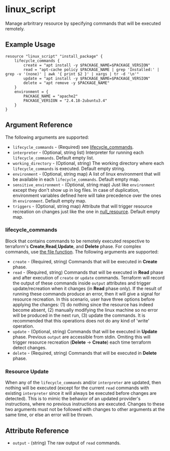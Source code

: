 # linux_script

Manage arbritrary resource by specifying commands that will be executed remotely.

## Example Usage

```hcl
resource "linux_script" "install_package" {
    lifecycle_commands {
        create = "apt install -y $PACKAGE_NAME=$PACKAGE_VERSION"
        read = "apt-cache policy $PACKAGE_NAME | grep 'Installed:' | grep -v '(none)' | awk '{ print $2 }' | xargs | tr -d '\n'"
        update = "apt install -y $PACKAGE_NAME=$PACKAGE_VERSION"
        delete = "apt remove -y $PACKAGE_NAME"
    }
    environment = {
        PACKAGE_NAME = "apache2"
        PACKAGE_VERSION = "2.4.18-2ubuntu3.4"
    }
}
```

## Argument Reference

The following arguments are supported:

- `lifecycle_commands` - (Required) see [lifecycle_commands](#lifecycle_commands).
- `interpreter` - (Optional, string list) Interpreter for running each `lifecycle_commands`. Default empty list.
- `working_directory` - (Optional, string) The working directory where each `lifecycle_commands` is executed. Default empty string.
- `environment` - (Optional, string map) A list of linux environment that will be available in each `lifecycle_commands`. Default empty map.
- `sensitive_environment` - (Optional, string map) Just like `environment` except they don't show up in log files. In case of duplication,  environment variables defined here will take precedence over the ones in `environment`. Default empty map.
- `triggers` - (Optional, string map) Attribute that will trigger resource recreation on changes just like the one in [null_resource](https://registry.terraform.io/providers/hashicorp/null/latest/docs/resources/resource#triggers). Default empty map.

### lifecycle_commands

Block that contains commands to be remotely executed respective to terraform's **Create**,**Read**,**Update**, and **Delete** phase. For complex commands, use [the file function](https://www.terraform.io/docs/configuration/functions/file.html). The following arguments are supported:

- `create` - (Required, string) Commands that will be executed in **Create** phase.
- `read` - (Required, string) Commands that will be executed in **Read** phase and after execution of `create` or `update` commands. Terraform will record the output of these commands inside `output` attributes and trigger update/recreation when it changes (in **Read** phase only). If the result of running these commands produce an error, then it will give a signal for resource recreation. In this scenario, user have three options  before applying the changes: (1) do nothing since the resource has indeed become absent, (2) manually modifying the linux machine so no error will be produced in the next run, (3) update the commands. It is recommended that this operations does not do any kind of 'write' operation.
- `update` - (Optional, string) Commands that will be executed in **Update** phase. Previous `output` are accessible from stdin. Omiting this will trigger resource recreation (**Delete** -> **Create**) each time terraform detect changes.
- `delete` - (Required, string) Commands that will be executed in **Delete** phase.

### Resource Update

When any of the `lifecycle_commands` and/or `interpreter` are updated, then nothing will be executed (except for the current `read` commands with existing `interpreter` since it will always be executed before changes are detected). This is to mimic the behavior of an updated provider's instructions, where no previous instructions are executed. Changes to these two arguments must not be followed with changes to other arguments at the same time, or else an error will be thrown.

## Attribute Reference

- `output` - (string) The raw output of `read` commands.
